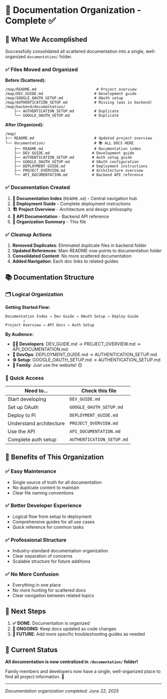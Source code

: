 # 📁 Documentation Organization - Complete ✅

## 🎯 What We Accomplished

Successfully consolidated all scattered documentation into a single, well-organized `documentation/` folder.

### ✅ Files Moved and Organized

**Before (Scattered):**
```
/map/README.md                           # Project overview
/map/DEV_GUIDE.md                       # Development guide  
/map/GOOGLE_OAUTH_SETUP.md              # OAuth setup
/map/AUTHENTICATION_SETUP.md            # Missing (was in backend)
/map/backend/documentation/
    ├── AUTHENTICATION_SETUP.md         # Duplicate
    └── GOOGLE_OAUTH_SETUP.md           # Duplicate
```

**After (Organized):**
```
/map/
├── README.md                           # Updated project overview
└── documentation/                      # 📚 ALL DOCS HERE
    ├── README.md                       # Documentation index
    ├── DEV_GUIDE.md                   # Development guide
    ├── AUTHENTICATION_SETUP.md        # Auth setup guide
    ├── GOOGLE_OAUTH_SETUP.md          # OAuth configuration
    ├── DEPLOYMENT_GUIDE.md            # Deployment instructions
    ├── PROJECT_OVERVIEW.md            # Architecture overview
    └── API_DOCUMENTATION.md           # Backend API reference
```

### ✅ Documentation Created

1. **📖 Documentation Index** (`README.md`) - Central navigation hub
2. **🚢 Deployment Guide** - Complete deployment instructions
3. **🏗️ Project Overview** - Architecture and design philosophy
4. **🔌 API Documentation** - Backend API reference
5. **📝 Organization Summary** - This file

### ✅ Cleanup Actions

1. **Removed Duplicates**: Eliminated duplicate files in backend folder
2. **Updated References**: Main README now points to documentation folder
3. **Consolidated Content**: No more scattered documentation
4. **Added Navigation**: Each doc links to related guides

## 📚 Documentation Structure

### 🗂️ Logical Organization

**Getting Started Flow:**
```
Documentation Index → Dev Guide → OAuth Setup → Deploy Guide
        ↓
Project Overview → API Docs → Auth Setup
```

**By Audience:**
- **👨‍💻 Developers**: DEV_GUIDE.md → PROJECT_OVERVIEW.md → API_DOCUMENTATION.md
- **🔧 DevOps**: DEPLOYMENT_GUIDE.md → AUTHENTICATION_SETUP.md
- **⚙️ Setup**: GOOGLE_OAUTH_SETUP.md → AUTHENTICATION_SETUP.md
- **👥 Family**: Just use the website! 😊

### 📖 Quick Access

| Need to... | Check this file |
|------------|----------------|
| Start developing | `DEV_GUIDE.md` |
| Set up OAuth | `GOOGLE_OAUTH_SETUP.md` |
| Deploy to Pi | `DEPLOYMENT_GUIDE.md` |
| Understand architecture | `PROJECT_OVERVIEW.md` |
| Use the API | `API_DOCUMENTATION.md` |
| Complete auth setup | `AUTHENTICATION_SETUP.md` |

## 🎉 Benefits of This Organization

### ✅ **Easy Maintenance**
- Single source of truth for all documentation
- No duplicate content to maintain
- Clear file naming conventions

### ✅ **Better Developer Experience**
- Logical flow from setup to deployment
- Comprehensive guides for all use cases
- Quick reference for common tasks

### ✅ **Professional Structure**
- Industry-standard documentation organization
- Clear separation of concerns
- Scalable structure for future additions

### ✅ **No More Confusion**
- Everything in one place
- No more hunting for scattered docs
- Clear navigation between related topics

## 🚀 Next Steps

1. **✅ DONE**: Documentation is organized
2. **🔄 ONGOING**: Keep docs updated as code changes
3. **📝 FUTURE**: Add more specific troubleshooting guides as needed

## 📍 Current Status

**All documentation is now centralized in `/documentation/` folder!**

Family members and developers now have a single, well-organized place to find all project information. 🎊

---

*Documentation organization completed: June 22, 2025*
